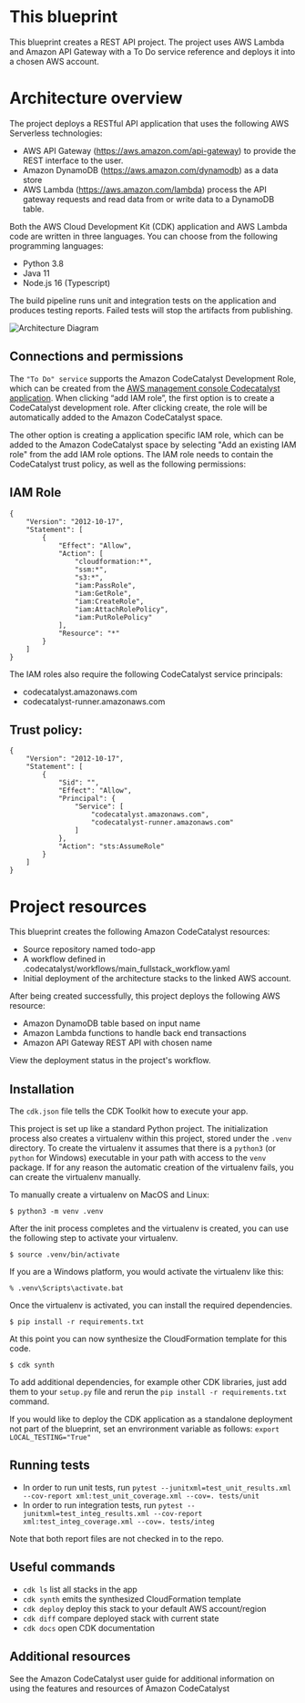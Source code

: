 
# This blueprint
This blueprint creates a REST API project. The project uses AWS Lambda and Amazon API Gateway with a To Do service reference and deploys it into a chosen AWS account. 

# Architecture overview

The project deploys a RESTful API application that uses the following AWS Serverless technologies:

* AWS API Gateway (https://aws.amazon.com/api-gateway) to provide the REST interface to the user.
* Amazon DynamoDB (https://aws.amazon.com/dynamodb) as a data store
* AWS Lambda (https://aws.amazon.com/lambda) process the API gateway requests and read data from or write data to a DynamoDB table. 

Both the AWS Cloud Development Kit (CDK) application and AWS Lambda code are written in three languages. You can choose from the following programming languages:

* Python 3.8
* Java 11
* Node.js 16 (Typescript)

The build pipeline runs unit and integration tests on the application and produces testing reports. Failed tests will stop the artifacts from publishing.

![Architecture Diagram](https://deyn4asqcu6xj.cloudfront.net/serverless-todo-backend-arch.png) 

## Connections and permissions

The `"To Do" service` supports the Amazon CodeCatalyst Development Role, which can be created from the [AWS management console Codecatalyst application](https://us-west-2.console.aws.amazon.com/codecatalyst/home?region=us-west-2#/). When clicking “add IAM role”, the first option is to create a CodeCatalyst development role. After clicking create, the role will be automatically added to the Amazon CodeCatalyst space. 

The other option is creating a application specific IAM role, which can be added to the Amazon CodeCatalyst space by selecting "Add an existing IAM role" from the add IAM role options. The IAM role needs to contain the CodeCatalyst trust policy, as well as the following permissions:

## IAM Role

```
{
    "Version": "2012-10-17",
    "Statement": [
        {
            "Effect": "Allow",
            "Action": [
                "cloudformation:*",
                "ssm:*",
                "s3:*",
                "iam:PassRole",
                "iam:GetRole",
                "iam:CreateRole",
                "iam:AttachRolePolicy",
                "iam:PutRolePolicy"
            ],
            "Resource": "*"
        }
    ]
}
```

The IAM roles also require the following CodeCatalyst service principals:
*  codecatalyst.amazonaws.com
*  codecatalyst-runner.amazonaws.com

## Trust policy:

```
{
    "Version": "2012-10-17",
    "Statement": [
        {
            "Sid": "",
            "Effect": "Allow",
            "Principal": {
                "Service": [
                    "codecatalyst.amazonaws.com",
                    "codecatalyst-runner.amazonaws.com"
                ]
            },
            "Action": "sts:AssumeRole"
        }
    ]
}
```

# Project resources

This blueprint creates the following Amazon CodeCatalyst resources:

* Source repository named todo-app
* A workflow defined in .codecatalyst/workflows/main_fullstack_workflow.yaml
* Initial deployment of the architecture stacks to the linked AWS account.

After being created successfully, this project deploys the following AWS resource: 

* Amazon DynamoDB table based on input name
* Amazon Lambda functions to handle back end transactions
* Amazon API Gateway REST API with chosen name

View the deployment status in the project's workflow.

## Installation 

The `cdk.json` file tells the CDK Toolkit how to execute your app.

This project is set up like a standard Python project.  The initialization
process also creates a virtualenv within this project, stored under the `.venv`
directory.  To create the virtualenv it assumes that there is a `python3`
(or `python` for Windows) executable in your path with access to the `venv`
package. If for any reason the automatic creation of the virtualenv fails,
you can create the virtualenv manually.

To manually create a virtualenv on MacOS and Linux:

```
$ python3 -m venv .venv
```

After the init process completes and the virtualenv is created, you can use the following
step to activate your virtualenv.

```
$ source .venv/bin/activate
```

If you are a Windows platform, you would activate the virtualenv like this:

```
% .venv\Scripts\activate.bat
```

Once the virtualenv is activated, you can install the required dependencies.

```
$ pip install -r requirements.txt
```

At this point you can now synthesize the CloudFormation template for this code.

```
$ cdk synth
```

To add additional dependencies, for example other CDK libraries, just add
them to your `setup.py` file and rerun the `pip install -r requirements.txt`
command.

If you would like to deploy the CDK application as a standalone deployment not part of the blueprint, set an envrironment variable as follows:
`export LOCAL_TESTING="True"`

## Running tests

* In order to run unit tests, run `pytest --junitxml=test_unit_results.xml --cov-report xml:test_unit_coverage.xml --cov=. tests/unit`
* In order to run integration tests, run `pytest --junitxml=test_integ_results.xml --cov-report xml:test_integ_coverage.xml --cov=. tests/integ`

Note that both report files are not checked in to the repo.

## Useful commands

 * `cdk ls`          list all stacks in the app
 * `cdk synth`       emits the synthesized CloudFormation template
 * `cdk deploy`      deploy this stack to your default AWS account/region
 * `cdk diff`        compare deployed stack with current state
 * `cdk docs`        open CDK documentation

## Additional resources

See the Amazon CodeCatalyst user guide for additional information on using the features and resources of Amazon CodeCatalyst
